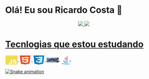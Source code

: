 # Olá! Eu sou Ricardo Costa 🚀

<div align="center">
  <a href="https://github.com/ricardolhc">
  <img height="165em" src="https://github-readme-stats.vercel.app/api?username=ricardolhc&show_icons=true&theme=tokyonight&include_all_commits=true&count_private=true">
  <img height="140em" src="https://github-readme-stats.vercel.app/api/top-langs/?username=ricardolhc&layout=compact&langs_count=2&theme=tokyonight">
</div>
  
# Tecnlogias que estou estudando
  
<div style="display: inline_block">
  <img align="center" alt="JS" title="JavaScript" height="30" width="40" src="https://raw.githubusercontent.com/devicons/devicon/master/icons/javascript/javascript-plain.svg">
  <img align="center" alt="HTML" title="HTML" height="30" width="40" src="https://raw.githubusercontent.com/devicons/devicon/master/icons/html5/html5-original.svg">
  <img align="center" alt="CSS" title="CSS" height="30" width="40" src="https://raw.githubusercontent.com/devicons/devicon/master/icons/css3/css3-original.svg">
  <img align="center" alt="PHP" title="PHP" height="30" width="40" src="https://raw.githubusercontent.com/devicons/devicon/master/icons/php/php-original.svg">
  <img align="center" alt="JAVA" title="Java" height="30" width="40" src="https://raw.githubusercontent.com/devicons/devicon/master/icons/java/java-original.svg">
</div>
 
![Snake animation](https://github.com/ricardolhc/ricardolhc/blob/output/github-contribution-grid-snake.svg)
